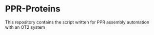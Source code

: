# PPR-Proteins

This repository contains the script written for PPR assembly automation with an OT2 system
